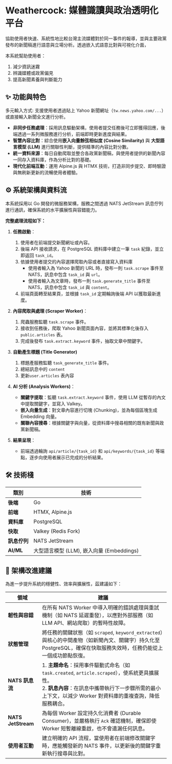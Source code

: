 # Weathercock: 媒體識讀與政治透明化平台

協助使用者快速、系統性地比較台灣主流媒體對於同一事件的報導，並與主要政黨發布的新聞稿進行語意與立場分析。透過嵌入式語意比對與可視化介面，

本系統幫助使用者：
1. 減少資訊迷霧
2. 辨識媒體或政黨偏見
3. 提高新聞素養與判斷能力

## ✨ 功能與特色

多元輸入方式: 支援使用者透過貼上 Yahoo 新聞網址（`tw.news.yahoo.com/...`）或直接輸入新聞全文進行分析。
*   **非同步任務處理**：採用訊息驅動架構，使用者提交任務後可立即獲得回應，後端透過一系列微服務進行分析，前端即時更新進度與結果。
*   **智慧內容比對**：綜合使用**嵌入向量餘弦相似度 (Cosine Similarity)** 與 **大型語言模型 (LLM)** 進行關聯性判斷，提供精準的內容比對分數。
*   **統一資料來源**：每日自動爬取並整合各政黨新聞稿，與使用者提供的新聞內容一同存入資料庫，作為分析比對的基礎。
*   **現代化前端互動**：運用 Alpine.js 與 HTMX 技術，打造非同步提交、即時驗證與無刷新更新的流暢使用者體驗。

## ⚙️ 系統架構與資料流

本系統採用以 Go 開發的微服務架構，服務之間透過 NATS JetStream 訊息佇列進行通訊，確保系統的水平擴展性與容錯能力。

**完整處理流程如下：**

1.  **任務啟動**：
    1. 使用者在前端提交新聞網址或內容。
    2. 後端 API 接收請求，在 PostgreSQL 資料庫中建立一筆 `task` 紀錄，並立即返回 `task_id`。
    3. 依據使用者提交的內容選擇爬取內容或者直接寫入資料庫
        - 使用者輸入為 Yahoo 新聞的 URL 時，發布一則 `task.scrape` 事件至 NATS，訊息中包含 `task_id` 與 `url`。
        - 使用者輸入為文章時，發布一則 `task.generate_title` 事件至 NATS，訊息中包含 `task_id` 與 `content`。
    4. 前端頁面轉至結果頁，並根據 `task_id` 定期輪詢後端 API 以獲取最新進度。

2.  **內容爬取與處理 (Scraper Worker)**：
    1. 爬蟲服務監聽 `task.scrape` 事件。
    2. 接收到任務後，爬取 Yahoo 新聞頁面內容，並將其標準化後存入 `public.articles` 表。
    3. 完成後發布 `task.extract.keyword` 事件，抽取文章中關鍵字。

3. **自動產生標題 (Title Generator)**
    1. 標題產服務監聽 `task_generate_title` 事件。
    2. 總結訊息中的 `content`
    3. 更新`user.articles` 表內容

3.  **AI 分析 (Analysis Workers)**：
    *   **關鍵字提取**：監聽 `task.extract.keyword` 事件，使用 LLM 從暫存的內文中提取關鍵字，並寫入 Valkey。
    *   **嵌入向量生成**：對文章內容進行切塊 (Chunking)，並為每個區塊生成 Embedding 向量。
    *   **關聯內容搜尋**：根據關鍵字與向量，從資料庫中搜尋相關的既有新聞與政黨新聞稿。

4.  **結果呈現**：
    *   前端透過輪詢 `api/article/{task_id}` 和 `api/keywords/{task_id}` 等端點，逐步向使用者展示已完成的分析結果。

## 🛠️ 技術棧

| 類別         | 技術                                       |
| ------------ | ------------------------------------------ |
| **後端**       | Go                                         |
| **前端**       | HTMX, Alpine.js                            |
| **資料庫**     | PostgreSQL                                 |
| **快取**       | Valkey (Redis Fork)                        |
| **訊息佇列**   | NATS JetStream                             |
| **AI/ML**    | 大型語言模型 (LLM), 嵌入向量 (Embeddings) |

## 🚀 架構改進建議

為進一步提升系統的穩健性、效率與擴展性，茲建議如下：

| 領域         | 建議                                                                                                                                                                                          |
| ------------ | --------------------------------------------------------------------------------------------------------------------------------------------------------------------------------------------- |
| **韌性與容錯** | 在所有 NATS Worker 中導入明確的錯誤處理與重試機制（如 NATS 延遲重發），以應對外部服務（如 LLM API、網站爬取）的暫時性故障。                                                                      |
| **狀態管理**   | 將任務的關鍵狀態（如 `scraped`, `keyword_extracted`）與核心的中間產物（如新聞內文、關鍵字）持久化至 PostgreSQL，確保在快取服務失效時，任務仍能從上一個成功節點恢復。                         |
| **NATS 訊息流** | 1. **主題命名**：採用事件驅動式命名（如 `task.created`, `article.scraped`），使系統更具擴展性。<br>2. **訊息內容**：在訊息中攜帶執行下一步驟所需的最小上下文，以減少 Worker 對資料庫的重複查詢，降低服務耦合。 |
| **NATS JetStream** | 為每個 Worker 設定持久化消費者 (Durable Consumer)，並嚴格執行 `Ack` 確認機制，確保即使 Worker 短暫離線重啟，也不會遺漏任何訊息。                                                              |
| **使用者互動** | 建立明確的 API 流程，當使用者在前端修改關鍵字時，應能觸發新的 NATS 事件，以更新後的關鍵字重新執行搜尋與比對。                                                                                  |